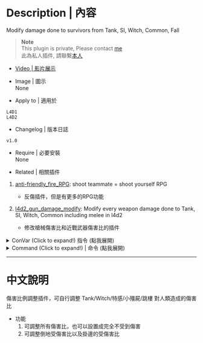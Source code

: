 # Description | 內容
 Modify damage done to survivors from Tank, SI, Witch, Common, Fall

> __Note__ <br/>
This plugin is private, Please contact [me](https://github.com/fbef0102/Game-Private_Plugin#私人插件列表-private-plugins-list)<br/>
此為私人插件, 請聯繫[本人](https://github.com/fbef0102/Game-Private_Plugin#私人插件列表-private-plugins-list)

* [Video | 影片展示](https://youtu.be/B71bUV5u6D4)

* Image | 圖示
<br/>None

* Apply to | 適用於
```
L4D1
L4D2
```

* Changelog | 版本日誌
```
v1.0
```

* Require | 必要安裝
<br/>None

* Related | 相關插件
1. [anti-friendly_fire_RPG](https://github.com/fbef0102/Game-Private_Plugin/tree/main/anti-friendly_fire_RPG): shoot teammate = shoot yourself RPG
	* 反傷插件，但是有更多的RPG功能

2. [l4d2_gun_damage_modify](https://github.com/fbef0102/L4D2-Plugins/tree/master/l4d2_gun_damage_modify): Modify every weapon damage done to Tank, SI, Witch, Common including melee in l4d2
	* 修改槍械傷害比和近戰武器傷害比的插件

<details>
<summary>ConVar (Click to expand!) 指令 (點我展開)</summary>

* cfg/sourcemod/l4d_survivor_damage_modify.cfg
	```php
	// Enable gun damage modify plugin. [0-Disable,1-Enable]
	l4d2_survivor_damage_modify_enable "1"

	// Modfiy Damage done to hanging from ledge AI survivor player from S.I. multi.
	l4d_survivor_damage_modify_AI_hanging_SI_multi "1.0"

	// Modfiy Damage done to hanging from ledge AI survivor player from Common Infected multi.
	l4d_survivor_damage_modify_AI_hanging_common_multi "1.0"

	// If 1, Enable damage modify to hanging from ledge AI survivor player from Tank/Witch/S.I./common.
	l4d_survivor_damage_modify_AI_hanging_enable "1"

	// Modfiy Damage done to hanging from ledge AI survivor player from Tank multi.
	l4d_survivor_damage_modify_AI_hanging_tank_multi "1.0"

	// Modfiy Damage done to hanging from ledge AI survivor player from Witch multi.
	l4d_survivor_damage_modify_AI_hanging_witch_multi "1.0"

	// Modfiy Damage done to incapacitated AI survivor player from S.I. multi.
	l4d_survivor_damage_modify_AI_incap_SI_multi "1.0"

	// Modfiy Damage done to incapacitated AI survivor player from Common Infected multi.
	l4d_survivor_damage_modify_AI_incap_common_multi "1.0"

	// If 1, Enable damage modify to incapacitated AI survivor player from Tank/Witch/S.I./common.
	l4d_survivor_damage_modify_AI_incap_enable "1"

	// Modfiy Damage done to incapacitated AI survivor player from fall multi.
	l4d_survivor_damage_modify_AI_incap_fall_multi "1.0"

	// Modfiy Damage done to incapacitated AI survivor player from Tank multi.
	l4d_survivor_damage_modify_AI_incap_tank_multi "1.0"

	// Modfiy Damage done to incapacitated AI survivor player from Witch multi.
	l4d_survivor_damage_modify_AI_incap_witch_multi "1.0"

	// Modfiy Damage done to standing AI survivor player from S.I. multi.
	l4d_survivor_damage_modify_AI_stand_SI_multi "1.0"

	// Modfiy Damage done to standing AI survivor player from Common Infected multi.
	l4d_survivor_damage_modify_AI_stand_common_multi "1.0"

	// If 1, Enable damage modify to standing AI survivor player from Tank/Witch/S.I./common.
	l4d_survivor_damage_modify_AI_stand_enable "1"

	// Modfiy Damage done to standing AI survivor player from fall multi.
	l4d_survivor_damage_modify_AI_stand_fall_multi "1.0"

	// Modfiy Damage done to standing AI survivor player from Tank multi.
	l4d_survivor_damage_modify_AI_stand_tank_multi "1.0"

	// Modfiy Damage done to standing AI survivor player from Witch multi.
	l4d_survivor_damage_modify_AI_stand_witch_multi "1.0"

	// Modfiy Damage done to hanging from ledge human survivor player from S.I. multi.
	l4d_survivor_damage_modify_human_hanging_SI_multi "1.0"

	// Modfiy Damage done to hanging from ledge human survivor player from Common Infected multi.
	l4d_survivor_damage_modify_human_hanging_common_multi "1.0"

	// If 1, Enable damage modify to hanging from ledge human survivor player from Tank/Witch/S.I./common.
	l4d_survivor_damage_modify_human_hanging_enable "1"

	// Modfiy Damage done to hanging from ledge human survivor player from Tank multi.
	l4d_survivor_damage_modify_human_hanging_tank_multi "1.0"

	// Modfiy Damage done to hanging from ledge human survivor player from Witch multi.
	l4d_survivor_damage_modify_human_hanging_witch_multi "1.0"

	// Modfiy Damage done to incapacitated human survivor player from S.I. multi.
	l4d_survivor_damage_modify_human_incap_SI_multi "1.0"

	// Modfiy Damage done to incapacitated human survivor player from Common Infected multi.
	l4d_survivor_damage_modify_human_incap_common_multi "1.0"

	// If 1, Enable damage modify to incapacitated human survivor player from Tank/Witch/S.I./common.
	l4d_survivor_damage_modify_human_incap_enable "1"

	// Modfiy Damage done to incapacitated human survivor player from fall multi.
	l4d_survivor_damage_modify_human_incap_fall_multi "1.0"

	// Modfiy Damage done to incapacitated human survivor player from Tank multi.
	l4d_survivor_damage_modify_human_incap_tank_multi "1.0"

	// Modfiy Damage done to incapacitated human survivor player from Witch multi.
	l4d_survivor_damage_modify_human_incap_witch_multi "1.0"

	// Modfiy Damage done to standing human survivor player from S.I. multi.
	l4d_survivor_damage_modify_human_stand_SI_multi "1.0"

	// Modfiy Damage done to standing human survivor player from Common Infected multi.
	l4d_survivor_damage_modify_human_stand_common_multi "1.0"

	// If 1, Enable damage modify to standing human survivor player from Tank/Witch/S.I./common.
	l4d_survivor_damage_modify_human_stand_enable "1"

	// Modfiy Damage done to standing human survivor player from fall multi.
	l4d_survivor_damage_modify_human_stand_fall_multi "1.0"

	// Modfiy Damage done to standing human survivor player from Tank multi.
	l4d_survivor_damage_modify_human_stand_tank_multi "1.0"

	// Modfiy Damage done to standing human survivor player from Witch multi.
	l4d_survivor_damage_modify_human_stand_witch_multi "1.0"
	```
</details>

<details>
<summary>Command (Click to expand!) | 命令 (點我展開)</summary>

<br/>None
</details>

- - - -
# 中文說明
傷害比例調整插件，可自行調整 Tank/Witch/特感/小殭屍/跳樓 對人類造成的傷害比

* 功能
	1. 可調整所有傷害比，也可以設置成完全不受到傷害
	2. 可調整倒地受傷害比以及掛邊的受傷害比
